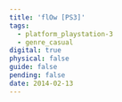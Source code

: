 ```yaml
---
title: 'flOw [PS3]'
tags:
  - platform_playstation-3
  - genre_casual
digital: true
physical: false
guide: false
pending: false
date: 2014-02-13
---
```

